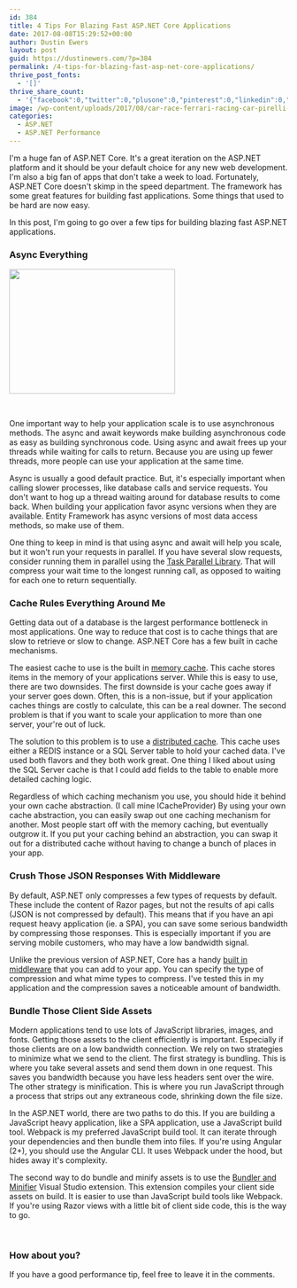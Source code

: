 ```yaml
---
id: 384
title: 4 Tips For Blazing Fast ASP.NET Core Applications
date: 2017-08-08T15:29:52+00:00
author: Dustin Ewers
layout: post
guid: https://dustinewers.com/?p=384
permalink: /4-tips-for-blazing-fast-asp-net-core-applications/
thrive_post_fonts:
  - '[]'
thrive_share_count:
  - '{"facebook":0,"twitter":0,"plusone":0,"pinterest":0,"linkedin":0,"total":0,"last_fetch":1502903165,"url":"https://dustinewers.com/4-tips-for-blazing-fast-asp-net-core-applications/"}'
image: /wp-content/uploads/2017/08/car-race-ferrari-racing-car-pirelli-50704-e1502165819490.jpeg
categories:
  - ASP.NET
  - ASP.NET Performance
---
```

I'm a huge fan of ASP.NET Core. It's a great iteration on the ASP.NET platform and it should be your default choice for any new web development. I'm also a big fan of apps that don't take a week to load. Fortunately, ASP.NET Core doesn't skimp in the speed department. The framework has some great features for building fast applications. Some things that used to be hard are now easy.

In this post, I'm going to go over a few tips for building blazing fast ASP.NET applications.
<h3>Async Everything</h3>
<img class="alignnone size-medium wp-image-386" src="/wp-content/uploads/2017/08/async-all-the-things-300x225.jpg" alt="" width="300" height="225" />

&nbsp;

One important way to help your application scale is to use asynchronous methods. The async and await keywords make building asynchronous code as easy as building synchronous code. Using async and await frees up your threads while waiting for calls to return. Because you are using up fewer threads, more people can use your application at the same time.

Async is usually a good default practice. But, it's especially important when calling slower processes, like database calls and service requests. You don't want to hog up a thread waiting around for database results to come back. When building your application favor async versions when they are available. Entity Framework has async versions of most data access methods, so make use of them.

One thing to keep in mind is that using async and await will help you scale, but it won't run your requests in parallel. If you have several slow requests, consider running them in parallel using the <a href="https://docs.microsoft.com/en-us/dotnet/standard/parallel-programming/task-based-asynchronous-programming" target="_blank" rel="noopener">Task Parallel Library</a>. That will compress your wait time to the longest running call, as opposed to waiting for each one to return sequentially.
<h3>Cache Rules Everything Around Me</h3>
Getting data out of a database is the largest performance bottleneck in most applications. One way to reduce that cost is to cache things that are slow to retrieve or slow to change. ASP.NET Core has a few built in cache mechanisms.

The easiest cache to use is the built in <a href="https://docs.microsoft.com/en-us/aspnet/core/performance/caching/memory" target="_blank" rel="noopener">memory cache</a>. This cache stores items in the memory of your applications server. While this is easy to use, there are two downsides. The first downside is your cache goes away if your server goes down. Often, this is a non-issue, but if your application caches things are costly to calculate, this can be a real downer. The second problem is that if you want to scale your application to more than one server, your're out of luck.

The solution to this problem is to use a <a href="https://docs.microsoft.com/en-us/aspnet/core/performance/caching/distributed" target="_blank" rel="noopener">distributed cache</a>. This cache uses either a REDIS instance or a SQL Server table to hold your cached data. I've used both flavors and they both work great. One thing I liked about using the SQL Server cache is that I could add fields to the table to enable more detailed caching logic.

Regardless of which caching mechanism you use, you should hide it behind your own cache abstraction. (I call mine ICacheProvider) By using your own cache abstraction, you can easily swap out one caching mechanism for another. Most people start off with the memory caching, but eventually outgrow it. If you put your caching behind an abstraction, you can swap it out for a distributed cache without having to change a bunch of places in your app.
<h3>Crush Those JSON Responses With Middleware</h3>
By default, ASP.NET only compresses a few types of requests by default. These include the content of Razor pages, but not the results of api calls (JSON is not compressed by default). This means that if you have an api request heavy application (ie. a SPA), you can save some serious bandwidth by compressing those responses. This is especially important if you are serving mobile customers, who may have a low bandwidth signal.

Unlike the previous version of ASP.NET, Core has a handy <a href="https://docs.microsoft.com/en-us/aspnet/core/performance/response-compression" target="_blank" rel="noopener">built in middleware</a> that you can add to your app. You can specify the type of compression and what mime types to compress. I've tested this in my application and the compression saves a noticeable amount of bandwidth.
<h3>Bundle Those Client Side Assets</h3>
Modern applications tend to use lots of JavaScript libraries, images, and fonts. Getting those assets to the client efficiently is important. Especially if those clients are on a low bandwidth connection. We rely on two strategies to minimize what we send to the client. The first strategy is bundling. This is where you take several assets and send them down in one request. This saves you bandwidth because you have less headers sent over the wire. The other strategy is minification. This is where you run JavaScript through a process that strips out any extraneous code, shrinking down the file size.

In the ASP.NET world, there are two paths to do this. If you are building a JavaScript heavy application, like a SPA application, use a JavaScript build tool. Webpack is my preferred JavaScript build tool. It can iterate through your dependencies and then bundle them into files. If you're using Angular (2+), you should use the Angular CLI. It uses Webpack under the hood, but hides away it's complexity.

The second way to do bundle and minify assets is to use the <a href="https://docs.microsoft.com/en-us/aspnet/core/client-side/bundling-and-minification" target="_blank" rel="noopener">Bundler and Minifier</a> Visual Studio extension. This extension compiles your client side assets on build. It is easier to use than JavaScript build tools like Webpack. If you're using Razor views with a little bit of client side code, this is the way to go.

&nbsp;
<h3><strong>How about you?</strong></h3>
If you have a good performance tip, feel free to leave it in the comments.